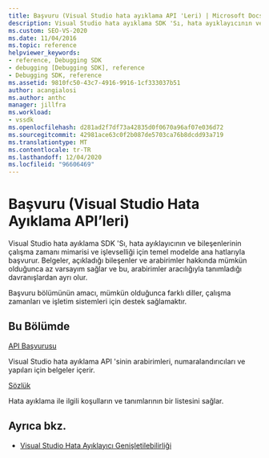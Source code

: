 ```yaml
---
title: Başvuru (Visual Studio hata ayıklama API 'Leri) | Microsoft Docs
description: Visual Studio hata ayıklama SDK 'Sı, hata ayıklayıcının ve bileşenlerinin çalışma zamanı mimarisi ve işlevselliği için temel modelde ana hatlarıyla başvurur.
ms.custom: SEO-VS-2020
ms.date: 11/04/2016
ms.topic: reference
helpviewer_keywords:
- reference, Debugging SDK
- debugging [Debugging SDK], reference
- Debugging SDK, reference
ms.assetid: 9810fc50-43c7-4916-9916-1cf333037b51
author: acangialosi
ms.author: anthc
manager: jillfra
ms.workload:
- vssdk
ms.openlocfilehash: d281ad2f7df73a42835d0f0670a96af07e036d72
ms.sourcegitcommit: 42981ace63c0f2b087de5703ca76b8dcdd93a719
ms.translationtype: MT
ms.contentlocale: tr-TR
ms.lasthandoff: 12/04/2020
ms.locfileid: "96606469"
---
```

# <a name="reference-visual-studio-debugging-apis"></a>Başvuru (Visual Studio Hata Ayıklama API’leri)

Visual Studio hata ayıklama SDK 'Sı, hata ayıklayıcının ve bileşenlerinin çalışma zamanı mimarisi ve işlevselliği için temel modelde ana hatlarıyla başvurur. Belgeler, açıkladığı bileşenler ve arabirimler hakkında mümkün olduğunca az varsayım sağlar ve bu, arabirimler aracılığıyla tanımladığı davranışlardan ayrı olur.

Başvuru bölümünün amacı, mümkün olduğunca farklı diller, çalışma zamanları ve işletim sistemleri için destek sağlamaktır.

## <a name="in-this-section"></a>Bu Bölümde

[API Başvurusu](../../../extensibility/debugger/reference/api-reference-visual-studio-debugging.md)

Visual Studio hata ayıklama API 'sinin arabirimleri, numaralandırıcıları ve yapıları için belgeler içerir.

[Sözlük](../../../extensibility/debugger/reference/visual-studio-debugger-glossary.md)

Hata ayıklama ile ilgili koşulların ve tanımlarının bir listesini sağlar.

## <a name="see-also"></a>Ayrıca bkz.

- [Visual Studio Hata Ayıklayıcı Genişletilebilirliği](../../../extensibility/debugger/visual-studio-debugger-extensibility.md)
